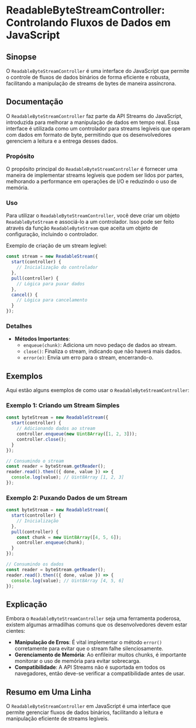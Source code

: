 <!--
Meta Description: # ReadableByteStreamController: Controlando Fluxos de Dados em JavaScript ## Sinopse O `ReadableByteStreamController` é uma interface do JavaScript qu...
Meta Keywords: dados, stream, que, readablebytestreamcontroller, para
-->

# ReadableByteStreamController: Controlando Fluxos de Dados em JavaScript

## Sinopse
O `ReadableByteStreamController` é uma interface do JavaScript que permite o controle de fluxos de dados binários de forma eficiente e robusta, facilitando a manipulação de streams de bytes de maneira assíncrona.

## Documentação
O `ReadableByteStreamController` faz parte da API Streams do JavaScript, introduzida para melhorar a manipulação de dados em tempo real. Essa interface é utilizada como um controlador para streams legíveis que operam com dados em formato de byte, permitindo que os desenvolvedores gerenciem a leitura e a entrega desses dados.

### Propósito
O propósito principal do `ReadableByteStreamController` é fornecer uma maneira de implementar streams legíveis que podem ser lidos por partes, melhorando a performance em operações de I/O e reduzindo o uso de memória.

### Uso
Para utilizar o `ReadableByteStreamController`, você deve criar um objeto `ReadableByteStream` e associá-lo a um controlador. Isso pode ser feito através da função `ReadableByteStream` que aceita um objeto de configuração, incluindo o controlador.

Exemplo de criação de um stream legível:

```javascript
const stream = new ReadableStream({
  start(controller) {
    // Inicialização do controlador
  },
  pull(controller) {
    // Lógica para puxar dados
  },
  cancel() {
    // Lógica para cancelamento
  }
});
```

### Detalhes
- **Métodos Importantes**:
  - `enqueue(chunk)`: Adiciona um novo pedaço de dados ao stream.
  - `close()`: Finaliza o stream, indicando que não haverá mais dados.
  - `error(e)`: Envia um erro para o stream, encerrando-o.

## Exemplos
Aqui estão alguns exemplos de como usar o `ReadableByteStreamController`:

### Exemplo 1: Criando um Stream Simples
```javascript
const byteStream = new ReadableStream({
  start(controller) {
    // Adicionando dados ao stream
    controller.enqueue(new Uint8Array([1, 2, 3]));
    controller.close();
  }
});

// Consumindo o stream
const reader = byteStream.getReader();
reader.read().then(({ done, value }) => {
  console.log(value); // Uint8Array [1, 2, 3]
});
```

### Exemplo 2: Puxando Dados de um Stream
```javascript
const byteStream = new ReadableStream({
  start(controller) {
    // Inicialização
  },
  pull(controller) {
    const chunk = new Uint8Array([4, 5, 6]);
    controller.enqueue(chunk);
  }
});

// Consumindo os dados
const reader = byteStream.getReader();
reader.read().then(({ done, value }) => {
  console.log(value); // Uint8Array [4, 5, 6]
});
```

## Explicação
Embora o `ReadableByteStreamController` seja uma ferramenta poderosa, existem algumas armadilhas comuns que os desenvolvedores devem estar cientes:

- **Manipulação de Erros**: É vital implementar o método `error()` corretamente para evitar que o stream falhe silenciosamente.
- **Gerenciamento de Memória**: Ao enfileirar muitos chunks, é importante monitorar o uso de memória para evitar sobrecarga.
- **Compatibilidade**: A API Streams não é suportada em todos os navegadores, então deve-se verificar a compatibilidade antes de usar.

## Resumo em Uma Linha
O `ReadableByteStreamController` em JavaScript é uma interface que permite gerenciar fluxos de dados binários, facilitando a leitura e manipulação eficiente de streams legíveis.
